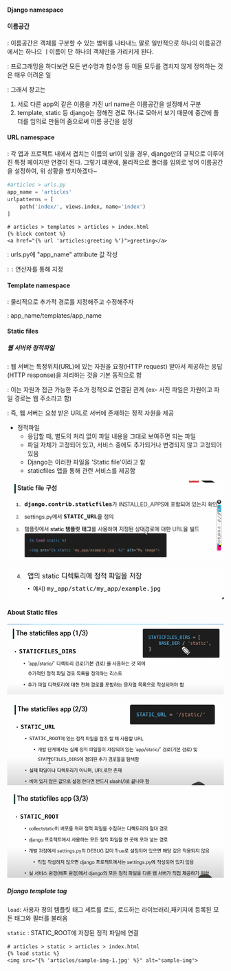 #### Django namespace

#### 이름공간

: 이름공간은 객체를 구분할 수 있는 범위를 나타내느 말로 일반적으로 하나의 이름공간에서는 하나으 ㅣ이름이 단 하나의 객체만을 가리키게 된다.

: 프로그래밍을 하다보면 모든 변수명과 함수명 등 이들 모두를 겹치지 않게 정의하는 것은 매우 어려운 일

: 그래서 장고는

1.  서로 다른 app의 같은 이름을 가진 url name은 이름공간을 설정해서 구분
2.  template, static 등 django는 정해진 경로 하나로 모아서 보기 때문에 중간에 폴더를 임의로 만들어 줌으로써 이름 공간을 설정



#### URL namespace

: 각 앱과 프로젝트 내에서 겹치는 이름의 url이 있을 경우,  django만의 규칙으로 이루어진 특정 페이지만 연결이 된다. 그렇기 떄문에, 물리적으로 폴더를 임의로 넣어 이름공간을 설정하여, 위 상황을 방지하겠다~

```python
#articles > urls.py
app_name = 'articles'
urlpatterns = [
    path('index/', views.index, name='index')
]
```

```django
# articles > templates > articles > index.html 
{% block content %}
<a href="{% url 'articles:greeting %'}">greeting</a>
```

: urls.py에 "app_name" attribute 값 작성

: `:` 연산자를 통해 지정



#### Template namespace

: 물리적으로 추가적 경로를 지정해주고 수정해주자

: app_name/templates/app_name



#### Static files

##### 웹 서버와 정적파일

: 웹 서버는 특정위치(URL)에 있는 자원을 요청(HTTP request) 받아서 제공하는 응답(HTTP response)을 처리하는 것을 기본 동작으로 함

: 이는 자원과 접근 가능한 주소가 정적으로 연결된 관계 (ex- 사진 파일은 자원이고 파일 경로는 웹 주소라고 함)

: 즉, 웹 서버는 요청 받은 URL로 서버에 존재하는 정적 자원을 제공

* 정적파일
  * 응답할 때, 별도의 처리 없이 파일 내용을 그대로 보여주면 되는 파일
  * 파일 자체가 고정되어 있고, 서비스 중에도 추가되거나 변경되지 않고 고정되어 있음
  * Django는 이러한 파일을 'Static file'이라고 함
  * staticfiles 앱을 통해 관련 서비스를 제공함

![image-20220304100421307](README.assets/image-20220304100421307.png)

![image-20220304100441131](README.assets/image-20220304100441131.png)





#### About Static files

![image-20220304100842378](README.assets/image-20220304100842378.png)

![image-20220304100946406](README.assets/image-20220304100946406.png)

![image-20220304101149596](README.assets/image-20220304101149596.png)



##### Django template tag

`load`: 사용자 정의 템플릿 태그 세트를 로드, 로드하는 라이브러리,패키지에 등록된 모든 태그와 필터를 불러옴

`static` : STATIC_ROOT에 저장된 정적 파일에 연결

```django
# articles > static > articles > index.html
{% load static %}
<img src="{% 'articles/sample-img-1.jpg' %}" alt="sample-img">
```